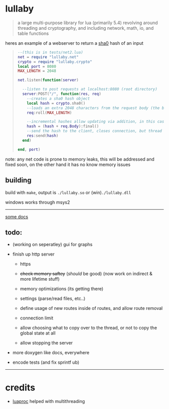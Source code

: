 # lullaby

> a large multi-purpose library for lua (primarily 5.4) revolving around threading and cryptography, and including network, math, io, and table functions

heres an example of a webserver to return a [sha0](https://en.wikipedia.org/wiki/SHA-0) hash of an input

<blockquote>

```lua
--(this is in tests/net2.lua)
net = require "lullaby.net"
crypto = require "lullaby.crypto"
local port = 8080
MAX_LENGTH = 2048

net.listen(function(server)

  --listen to post requests at localhost:8080 (root directory)
  server:POST("/", function(res, req)
    --creates a sha0 hash object
    local hash = crypto.sha0()
    --loads an extra 2048 characters from the request body (the body is not guaranteed to be >= 2048 characters, reasoning in docs)
    req:roll(MAX_LENGTH)

    --incremental hashes allow updating via addition, in this case adding the body and getting a string from it
    hash = (hash + req.Body):final()
    --send the hash to the client, closes connection, but thread is live until it ends
    res:send(hash)
  end)

end, port)
```

</blockquote>

note: any net code is prone to memory leaks, this will be addressed and fixed soon, on the other hand it has no know memory issues

## building

build with `make`, output is `./lullaby.so` or (win)`./lullaby.dll`

windows works through msys2

---

[some docs](docs/)

## todo:

* (working on seperatley) gui for graphs

* finish up http server

    * https

    * ~~check memory saftey~~ (*should* be good) (now work on indirect & more lifetime stuff)

    * memory optimizations (its getting there)

    * settings (parse/read files, etc..)

    * define usage of new routes inside of routes, and allow route removal

    * connection limit

    * allow choosing what to copy over to the thread, or not to copy the global state at all

    * allow stopping the server

* more doxygen like docs, everywhere

* encode tests (and fix sprintf ub)

----

# credits

* [luaproc](https://github.com/askyrme/luaproc) helped with multithreading

